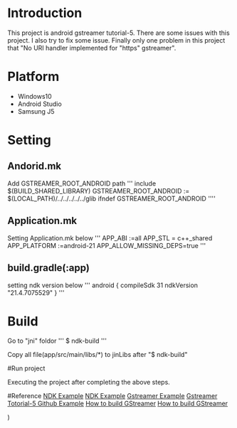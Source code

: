 # Introduction
This project is android gstreamer tutorial-5.
There are some issues with this project. I also try to fix some issue.
Finally only one problem in this project that "No URI handler implemented for "https"  gstreamer".
# Platform
* Windows10
* Android Studio
* Samsung J5
# Setting
## Andorid.mk
Add GSTREAMER_ROOT_ANDROID path
'''
include $(BUILD_SHARED_LIBRARY)
GSTREAMER_ROOT_ANDROID := $(LOCAL_PATH)/../../../../../glib
ifndef GSTREAMER_ROOT_ANDROID
''''
## Application.mk
Setting Application.mk below
'''
APP_ABI :=all
APP_STL = c++_shared
APP_PLATFORM :=android-21
APP_ALLOW_MISSING_DEPS=true
'''
## build.gradle(:app)
setting ndk version below
'''
android {
compileSdk 31
ndkVersion "21.4.7075529"
}
'''

# Build
Go to "jni" foldor
'''
$ ndk-build
'''

Copy all file(app/src/main/libs/*) to jinLibs after "$ ndk-build"

#Run project

Executing the project after completing the above steps.

#Reference
[NDK Example](https://iter01.com/37255.html)
[NDK Example](https://medium.com/@guanwu/android-%E9%96%8B%E7%99%BC%E5%AD%B8%E7%BF%92%E7%AD%86%E8%A8%98-jni-c-c-%E9%96%8B%E7%99%BC%E7%92%B0%E5%A2%83%E8%A8%AD%E5%AE%9A-271b24f2ec7d)
[Gstreamer Example](https://gstreamer.freedesktop.org/documentation/tutorials/index.html?gi-language=c)
[Gstreamer Totorial-5 Github Example](https://github.com/bipbopbee/gstreamer-android-studio-example5/tree/master/app/src/main/java/org/freedesktop/gstreamer)
[How to build GStreamer](https://nickcarter9.github.io/2019/04/03/2019/2019_04_03-build_gstreamer/)
[How to build GStreamer](https://stackoverflow.com/questions/45044210/gstreamer-examples-in-android-studio)

)